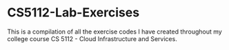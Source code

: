 # CS5112-Lab-Exercises
This is a compilation of all the exercise codes I have created throughout my college course CS 5112 - Cloud Infrastructure and Services.
